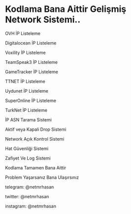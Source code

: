 # Kodlama Bana Aittir Gelişmiş Network Sistemi..
<p> OVH İP Listeleme
<p> Digitalocean İP Listeleme
<p> Voxility İP Listeleme
<p> TeamSpeak3 İP Listeleme
<p> GameTracker İP Listeleme
<p> TTNET İP Listeleme
<p> Uydunet İP Listeleme
<p> SuperOnline İP Listeleme
<p> TurkNet İP Listeleme
<p> İP ASN Tarama Sistemi
<p> Aktif veya Kapali Drop Sistemi
<p> Network Açık Kontrol Sistemi
<p> Hat Güvenliği Sistemi
<p> Zafiyet Ve Log Sistemi
  
<p> Kodlama Tamamen Bana Aittir
<p> Problem Yaşarsanız Bana Ulaşırsınız

<p> telegram: @netmrhasan
<p> twitter: @netmrhasan
<p> instagram: @netmrhasan
